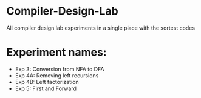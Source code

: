 # Compiler-Design-Lab
All compiler design lab experiments in a single place with the sortest codes

# Experiment names:
- Exp 3: Conversion from NFA to DFA
- Exp 4A: Removing left recursions
- Exp 4B: Left factorization
- Exp 5: First and Forward
